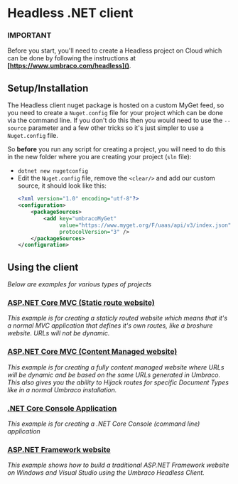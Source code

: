 # Headless .NET client

### IMPORTANT

Before you start, you'll need to create a Headless project on Cloud which can be done by following the instructions at __[https://www.umbraco.com/headless]()__.

## Setup/Installation

The Headless client nuget package is hosted on a custom MyGet feed, so you need to create a `Nuget.config` file for your project which can be done via the command line. If you don't do this then you would need to use the `--source` parameter and a few other tricks so it's just simpler to use a `Nuget.config` file. 

So __before__ you run any script for creating a project, you will need to do this in the new folder where you are creating your project (`sln` file):

* `dotnet new nugetconfig`
* Edit the `Nuget.config` file, remove the `<clear/>` and add our custom source, it should look like this:
    ```xml
    <?xml version="1.0" encoding="utf-8"?>
    <configuration>
        <packageSources>
            <add key="umbracoMyGet" 
                 value="https://www.myget.org/F/uaas/api/v3/index.json" 
                 protocolVersion="3" />
        </packageSources>
    </configuration>
    ```

## Using the client

_Below are examples for various types of projects_

### [ASP.NET Core MVC (Static route website)](website-static.md)

_This example is for creating a staticly routed website which means that it's a normal MVC application that defines it's own routes, like a broshure website. URLs will not be dynamic._

### [ASP.NET Core MVC (Content Managed website)](website-managed.md)

_This example is for creating a fully content managed website where URLs will be dynamic and be based on the same URLs generated in Umbraco. This also gives you the ability to Hijack routes for specific Document Types like in a normal Umbraco installation._

### [.NET Core Console Application](console.md)

_This example is for creating a .NET Core Console (command line) application_

### [ASP.NET Framework website](website-framework.md)

_This example shows how to build a traditional ASP.NET Framework website on Windows and Visual Studio using the Umbraco Headless Client._